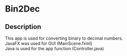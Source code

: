 # Bin2Dec

## Description
This app is used for converting binary to decimal numbers.  
JavaFX was used for GUI (MainScene.fxml)  
Java is used for the app function (Controller.java)
